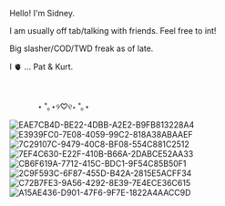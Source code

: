 Hello! I'm Sidney. 

I am usually off tab/talking with friends. Feel free to int!

Big slasher/COD/TWD freak as of late.

I 🫀 ... Pat & Kurt.

⠀

⠀⠀ ⠀⠀ ⋆ ˚｡⋆୨♡୧⋆ ˚｡⋆⠀⠀ ⠀ ⠀ ⠀ ⠀⠀   ⠀

![EAE7CB4D-BE22-4DBB-A2E2-B9FB813228A4](https://github.com/lostwetdog/lostwetdog/assets/134384368/d9315916-9acd-4880-ba34-a16d45d77f33)
![E3939FC0-7E08-4059-99C2-818A38ABAAEF](https://github.com/lostwetdog/lostwetdog/assets/134384368/08c22679-3e1c-48ac-b2bf-2f03d6f08cc2)
![7C29107C-9479-40C8-BF08-554C881C2512](https://github.com/lostwetdog/lostwetdog/assets/134384368/267cfd87-2010-40dc-9e23-9f4cfb1ae409)
![7EF4C630-E22F-410B-B66A-2DABCE52AA33](https://github.com/lostwetdog/lostwetdog/assets/134384368/0e74426c-5239-402b-b4e3-22e32544fbce)
![CB6F619A-7712-415C-BDC1-9F54C85B50F1](https://github.com/lostwetdog/lostwetdog/assets/134384368/1a863faf-1ad7-4ab5-91f5-6ad84b84cbdb)
![2C9F593C-6F87-455D-B42A-2815E5ACFF34](https://github.com/lostwetdog/lostwetdog/assets/134384368/cf4c7d7b-abe6-42d6-bbb8-7469b6097592)
![C72B7FE3-9A56-4292-8E39-7E4ECE36C615](https://github.com/lostwetdog/lostwetdog/assets/134384368/e1f23106-7375-47fe-b690-c8834b952199)
![A15AE436-D901-47F6-9F7E-1822A4AACC9D](https://github.com/lostwetdog/lostwetdog/assets/134384368/6546b95f-cf91-4cd4-8378-a0f23b62d8d4)
